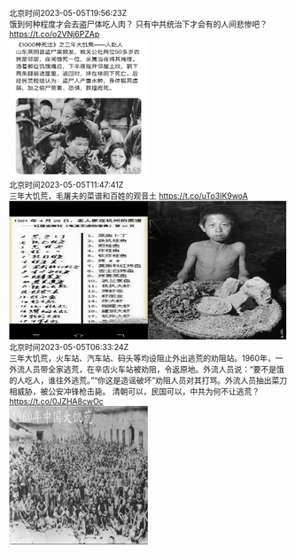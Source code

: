 北京时间2023-05-05T19:56:23Z<br>饿到何种程度才会去盗尸体吃人肉？
只有中共统治下才会有的人间悲惨吧？ https://t.co/o2VNj6PZAp<br><img src='/temp/2023/1654454993657667587_0.jpg' width='250' height='250'><br>北京时间2023-05-05T11:47:41Z<br>三年大饥荒，毛屠夫的菜谱和百姓的观音土 https://t.co/uTo3IK9woA<br><img src='/temp/2023/1654332008527540224_0.jpg' width='250' height='250'><img src='/temp/2023/1654332008527540224_1.jpg' width='250' height='250'><br>北京时间2023-05-05T06:33:24Z<br>三年大饥荒，火车站、汽车站、码头等均设阻止外出逃荒的劝阻站。1960年，一外流人员带全家逃荒，在辛店火车站被劝阻，令返原地。外流人员说：“要不是饿的人吃人，谁往外逃荒。”“你这是造谣破坏”劝阻人员对其打骂。外流人员抽出菜刀相威胁，被公安冲锋枪击毙。
清朝可以，民国可以，中共为何不让逃荒？ https://t.co/0JZHA8cwOc<br><img src='/temp/2023/1654252915106672641_0.jpg' width='250' height='250'><br>